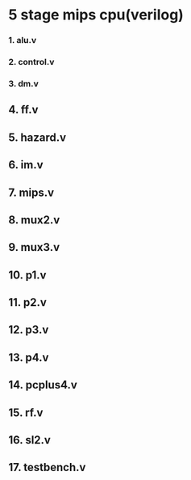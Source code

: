 # 5 stage mips cpu(verilog)
### 1. alu.v
### 2. control.v
### 3. dm.v
## 4. ff.v
## 5. hazard.v
## 6. im.v
## 7. mips.v
## 8. mux2.v
## 9. mux3.v
## 10. p1.v
## 11. p2.v
## 12. p3.v
## 13. p4.v
## 14. pcplus4.v
## 15. rf.v
## 16. sl2.v
## 17. testbench.v 
<!--stackedit_data:
eyJoaXN0b3J5IjpbLTE0NDAwNjg1NTJdfQ==
-->